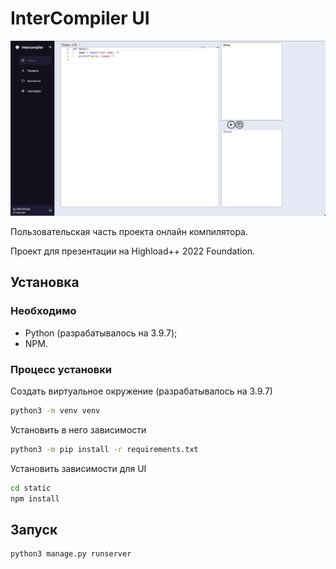 # InterCompiler UI

![Вид главной страницы](images/main_page.jpg "Вид главной страницы")

Пользовательская часть проекта онлайн компилятора.

Проект для презентации на Highload++ 2022 Foundation.

## Установка

### Необходимо

* Python (разрабатывалось на 3.9.7);
* NPM.

### Процесс установки

Создать виртуальное окружение (разрабатывалось на 3.9.7)
```bash
python3 -m venv venv
```

Установить в него зависимости
```bash
python3 -m pip install -r requirements.txt
```

Установить зависимости для UI
```bash
cd static
npm install
```

## Запуск

```bash
python3 manage.py runserver
```
